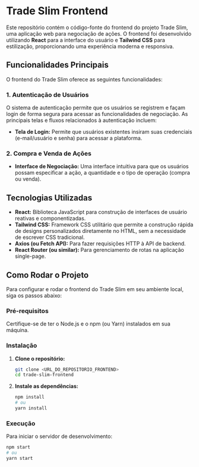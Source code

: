 # Trade Slim Frontend

Este repositório contém o código-fonte do frontend do projeto Trade Slim, uma aplicação web para negociação de ações. O frontend foi desenvolvido utilizando **React** para a interface do usuário e **Tailwind CSS** para estilização, proporcionando uma experiência moderna e responsiva.

## Funcionalidades Principais

O frontend do Trade Slim oferece as seguintes funcionalidades:

### 1. Autenticação de Usuários

O sistema de autenticação permite que os usuários se registrem e façam login de forma segura para acessar as funcionalidades de negociação. As principais telas e fluxos relacionados à autenticação incluem:

- **Tela de Login:** Permite que usuários existentes insiram suas credenciais (e-mail/usuário e senha) para acessar a plataforma.

### 2. Compra e Venda de Ações

- **Interface de Negociação:** Uma interface intuitiva para que os usuários possam especificar a ação, a quantidade e o tipo de operação (compra ou venda).


## Tecnologias Utilizadas

- **React:** Biblioteca JavaScript para construção de interfaces de usuário reativas e componentizadas.
- **Tailwind CSS:** Framework CSS utilitário que permite a construção rápida de designs personalizados diretamente no HTML, sem a necessidade de escrever CSS tradicional.
- **Axios (ou Fetch API):** Para fazer requisições HTTP à API de backend.
- **React Router (ou similar):** Para gerenciamento de rotas na aplicação single-page.

## Como Rodar o Projeto

Para configurar e rodar o frontend do Trade Slim em seu ambiente local, siga os passos abaixo:

### Pré-requisitos

Certifique-se de ter o Node.js e o npm (ou Yarn) instalados em sua máquina.

### Instalação

1.  **Clone o repositório:**
    ```bash
    git clone <URL_DO_REPOSITORIO_FRONTEND>
    cd trade-slim-frontend
    ```

2.  **Instale as dependências:**
    ```bash
    npm install
    # ou
    yarn install

### Execução

Para iniciar o servidor de desenvolvimento:

```bash
npm start
# ou
yarn start
```
